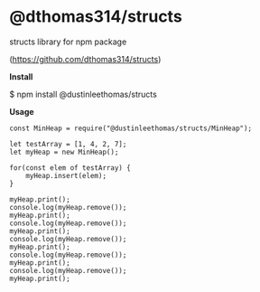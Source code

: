# @dthomas314/structs
structs library for npm package

(https://github.com/dthomas314/structs)


**Install**

$ npm install @dustinleethomas/structs



**Usage**
```
const MinHeap = require("@dustinleethomas/structs/MinHeap");

let testArray = [1, 4, 2, 7];
let myHeap = new MinHeap();

for(const elem of testArray) {
    myHeap.insert(elem);
}

myHeap.print();
console.log(myHeap.remove());
myHeap.print();
console.log(myHeap.remove());
myHeap.print();
console.log(myHeap.remove());
myHeap.print();
console.log(myHeap.remove());
myHeap.print();
console.log(myHeap.remove());
myHeap.print();
```
